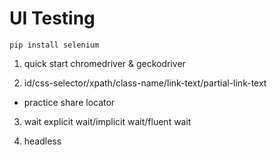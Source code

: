 # UI Testing

```
pip install selenium
```

1. quick start
chromedriver & geckodriver

2. id/css-selector/xpath/class-name/link-text/partial-link-text
- practice
share locator

3. wait
explicit wait/implicit wait/fluent wait

4. headless